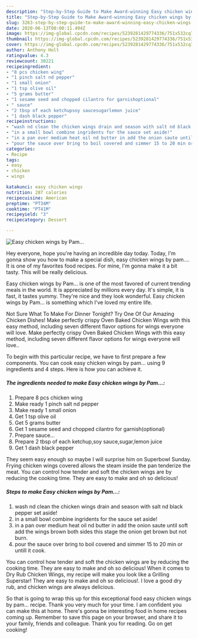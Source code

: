 ```yaml
---
description: "Step-by-Step Guide to Make Award-winning Easy chicken wings by Pam..."
title: "Step-by-Step Guide to Make Award-winning Easy chicken wings by Pam..."
slug: 3263-step-by-step-guide-to-make-award-winning-easy-chicken-wings-by-pam
date: 2020-06-13T00:00:11.494Z
image: https://img-global.cpcdn.com/recipes/5239281429774336/751x532cq70/easy-chicken-wings-by-pam-recipe-main-photo.jpg
thumbnail: https://img-global.cpcdn.com/recipes/5239281429774336/751x532cq70/easy-chicken-wings-by-pam-recipe-main-photo.jpg
cover: https://img-global.cpcdn.com/recipes/5239281429774336/751x532cq70/easy-chicken-wings-by-pam-recipe-main-photo.jpg
author: Anthony Holt
ratingvalue: 4.3
reviewcount: 30221
recipeingredient:
- "8 pcs chicken wing"
- "1 pinch salt nd pepper"
- "1 small onion"
- "1 tsp olive oil"
- "5 grams butter"
- "1 sesame seed and chopped cilantro for garnishoptional"
- " sauce"
- "2 tbsp of each ketchupsoy saucesugarlemon juice"
- "1 dash black pepper"
recipeinstructions:
- "wash nd clean the chicken wings drain and season with salt nd black pepper set aside!"
- "in a small bowl combine ingridents for the sauce set aside!"
- "in a pan over medium heat oil nd butter in add the onion saute until soft add the wings brown both sides this stage the onion get brown but not burn."
- "pour the sauce over bring to boil covered and simmer 15 to 20 min or untill it cook."
categories:
- Recipe
tags:
- easy
- chicken
- wings

katakunci: easy chicken wings 
nutrition: 287 calories
recipecuisine: American
preptime: "PT34M"
cooktime: "PT41M"
recipeyield: "3"
recipecategory: Dessert

---
```



![Easy chicken wings by Pam...](https://img-global.cpcdn.com/recipes/5239281429774336/751x532cq70/easy-chicken-wings-by-pam-recipe-main-photo.jpg)

Hey everyone, hope you're having an incredible day today. Today, I'm gonna show you how to make a special dish, easy chicken wings by pam.... It is one of my favorites food recipes. For mine, I'm gonna make it a bit tasty. This will be really delicious.

Easy chicken wings by Pam... is one of the most favored of current trending meals in the world. It is appreciated by millions every day. It's simple, it is fast, it tastes yummy. They're nice and they look wonderful. Easy chicken wings by Pam... is something which I've loved my entire life.

Not Sure What To Make For Dinner Tonight? Try One Of Our Amazing Chicken Dishes! Make perfectly crispy Oven Baked Chicken Wings with this easy method, including seven different flavor options for wings everyone will love. Make perfectly crispy Oven Baked Chicken Wings with this easy method, including seven different flavor options for wings everyone will love..


To begin with this particular recipe, we have to first prepare a few components. You can cook easy chicken wings by pam... using 9 ingredients and 4 steps. Here is how you can achieve it.

<!--inarticleads1-->

##### The ingredients needed to make Easy chicken wings by Pam...:

1. Prepare 8 pcs chicken wing
1. Make ready 1 pinch salt nd pepper
1. Make ready 1 small onion
1. Get 1 tsp olive oil
1. Get 5 grams butter
1. Get 1 sesame seed and chopped cilantro for garnish(optional)
1. Prepare  sauce...
1. Prepare 2 tbsp of each ketchup,soy sauce,sugar,lemon juice
1. Get 1 dash black pepper


They seem easy enough so maybe I will surprise him on Superbowl Sunday. Frying chicken wings covered allows the steam inside the pan tenderize the meat. You can control how tender and soft the chicken wings are by reducing the cooking time. They are easy to make and oh so delicious! 

<!--inarticleads2-->

##### Steps to make Easy chicken wings by Pam...:

1. wash nd clean the chicken wings drain and season with salt nd black pepper set aside!
1. in a small bowl combine ingridents for the sauce set aside!
1. in a pan over medium heat oil nd butter in add the onion saute until soft add the wings brown both sides this stage the onion get brown but not burn.
1. pour the sauce over bring to boil covered and simmer 15 to 20 min or untill it cook.


You can control how tender and soft the chicken wings are by reducing the cooking time. They are easy to make and oh so delicious! When it comes to Dry Rub Chicken Wings, my recipe will make you look like a Grilling Superstar! They are easy to make and oh so delicious!. I love a good dry rub, and chicken wings are always delicious. 

So that is going to wrap this up for this exceptional food easy chicken wings by pam... recipe. Thank you very much for your time. I am confident you can make this at home. There's gonna be interesting food in home recipes coming up. Remember to save this page on your browser, and share it to your family, friends and colleague. Thank you for reading. Go on get cooking!
